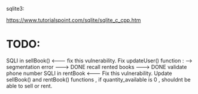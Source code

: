 
sqlite3:

https://www.tutorialspoint.com/sqlite/sqlite_c_cpp.htm


# TODO:

SQLI in sellBook() <--- fix this vulnerability.
Fix updateUser() function : --> segmentation error ---> DONE
recall rented books                                ---> DONE
validate phone number
SQLI in rentBook <--- Fix this vulnerability.
Update sellBook() and rentBook() functions , if quantity_available is 0 , shouldnt be able to sell or rent.